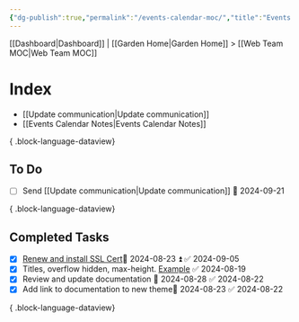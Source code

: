 ```yaml
---
{"dg-publish":true,"permalink":"/events-calendar-moc/","title":"Events Calendar","hide":true}
---
```


[[Dashboard\|Dashboard]] | [[Garden Home\|Garden Home]] > [[Web Team MOC\|Web Team MOC]]

# Index
- [[Update communication\|Update communication]]
- [[Events Calendar Notes\|Events Calendar Notes]]

{ .block-language-dataview}

## To Do
- [ ] Send [[Update communication\|Update communication]] 📅 2024-09-21

{ .block-language-dataview}
## Completed Tasks
- [x] [Renew and install SSL Cert](https://trello.com/c/eSdQuVHO)📅 2024-08-23 ⏫ ✅ 2024-09-05
- [x] Titles, overflow hidden, max-height. [Example](https://calendar.ucsc.edu/event/materials-and-devices-for-brain-inspired-computing-a-future-of-semiconductor-workshop) ✅ 2024-08-19
- [x] Review and update documentation 📅 2024-08-28 ✅ 2024-08-22
- [x] Add link to documentation to new theme📅 2024-08-23 ✅ 2024-08-22

{ .block-language-dataview}